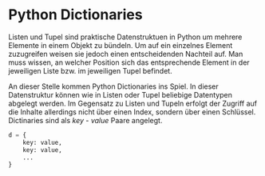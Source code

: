 # Python Dictionaries

Listen und Tupel sind praktische Datenstruktuen in Python um mehrere
Elemente in einem Objekt zu bündeln. Um auf ein einzelnes Element
zuzugreifen weisen sie jedoch einen entscheidenden Nachteil auf. Man
muss wissen, an welcher Position sich das entsprechende Element in der
jeweiligen Liste bzw. im jeweiligen Tupel befindet.

An dieser Stelle kommen Python Dictionaries ins Spiel. In dieser
Datenstruktur können wie in Listen oder Tupel beliebige Datentypen
abgelegt werden. Im Gegensatz zu Listen und Tupeln erfolgt der Zugriff
auf die Inhalte allerdings nicht über einen Index, sondern über einen
Schlüssel. Dictinaries sind als *key* - *value* Paare angelegt.

```python
d = {
    key: value,
    key: value,
    ...
}
```